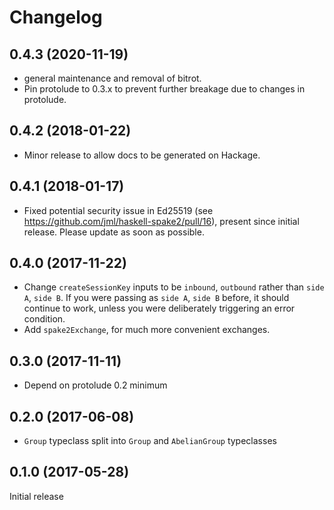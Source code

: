 # Changelog

## 0.4.3 (2020-11-19)

* general maintenance and removal of bitrot.
* Pin protolude to 0.3.x to prevent further breakage due to changes in
  protolude.

## 0.4.2 (2018-01-22)

* Minor release to allow docs to be generated on Hackage.

## 0.4.1 (2018-01-17)

* Fixed potential security issue in Ed25519 (see
  https://github.com/jml/haskell-spake2/pull/16), present since
  initial release. Please update as soon as possible.

## 0.4.0 (2017-11-22)

* Change `createSessionKey` inputs to be `inbound`, `outbound` rather than
  `side A`, `side B`. If you were passing as `side A`, `side B` before, it
  should continue to work, unless you were deliberately triggering an error
  condition.
* Add `spake2Exchange`, for much more convenient exchanges.

## 0.3.0 (2017-11-11)

* Depend on protolude 0.2 minimum

## 0.2.0 (2017-06-08)

* `Group` typeclass split into `Group` and `AbelianGroup` typeclasses

## 0.1.0 (2017-05-28)

Initial release
